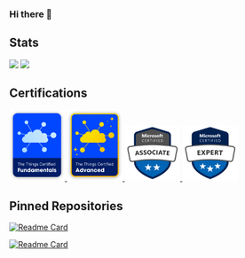 ### Hi there 👋

## Stats

<img src="https://github-readme-stats.vercel.app/api?username=lks-hrsch&show_icons=true&theme=onedark" />
<img src="https://github-readme-stats.vercel.app/api/top-langs/?username=lks-hrsch&theme=onedark" />

## Certifications

<a href="https://www.thethingsnetwork.org/u/lkshrsch">
    <img src="./images/badge_fundamental.png" alt="The Things Certified Fundamentals" width="100px">
</a>
<a href="https://www.thethingsnetwork.org/u/lkshrsch">
    <img src="./images/badge_advanced.png" alt="The Things Certified Advanced" width="100px">
</a>
<a href="https://learn.microsoft.com/api/credentials/share/en-us/lkshrsch/4B785A38507F4966?sharingId=182D38988A51B34">
    <img src="./images/microsoft-certified-associate-badge.svg" alt="AZ104" width="100px">
</a>
<a href="https://learn.microsoft.com/api/credentials/share/en-us/lkshrsch/E6DE9495F3FBF404?sharingId=182D38988A51B34">
    <img src="./images/microsoft-certified-expert-badge.svg" alt="AZ305" width="100px">
</a>

## Pinned Repositories

[![Readme Card](https://github-readme-stats.vercel.app/api/pin/?username=mribrgr&repo=StuRa-Mitgliederdatenbank&theme=onedark&show_owner=true)](https://github.com/mribrgr/StuRa-Mitgliederdatenbank)

[![Readme Card](https://github-readme-stats.vercel.app/api/pin/?username=pbo-dream-team&repo=track-me-code-doc&theme=onedark&show_owner=true)](https://github.com/pbo-dream-team/track-me)


<!--
**lks-hrsch/lks-hrsch** is a ✨ _special_ ✨ repository because its `README.md` (this file) appears on your GitHub profile.

Here are some ideas to get you started:

- 🔭 I’m currently working on ...
- 🌱 I’m currently learning ...
- 👯 I’m looking to collaborate on ...
- 🤔 I’m looking for help with ...
- 💬 Ask me about ...
- 📫 How to reach me: ...
- 😄 Pronouns: ...
- ⚡ Fun fact: ...
-->

